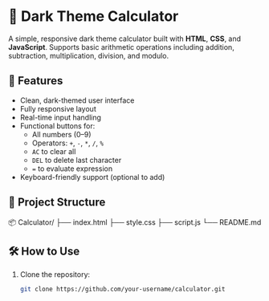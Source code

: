 # 🧮 Dark Theme Calculator

A simple, responsive dark theme calculator built with **HTML**, **CSS**, and **JavaScript**. Supports basic arithmetic operations including addition, subtraction, multiplication, division, and modulo.

## 🚀 Features

- Clean, dark-themed user interface
- Fully responsive layout
- Real-time input handling
- Functional buttons for:
  - All numbers (0–9)
  - Operators: `+`, `-`, `*`, `/`, `%`
  - `AC` to clear all
  - `DEL` to delete last character
  - `=` to evaluate expression
- Keyboard-friendly support (optional to add)

## 📁 Project Structure

📦 Calculator/
├── index.html
├── style.css
├── script.js
└── README.md

## 🛠️ How to Use

1. Clone the repository:
   ```bash
   git clone https://github.com/your-username/calculator.git
  
